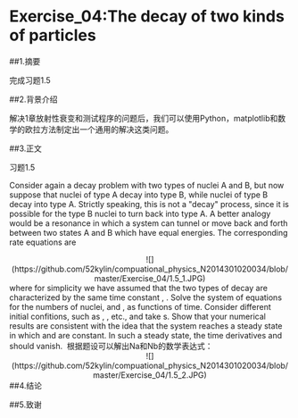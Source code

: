 # Exercise_04:The decay of two kinds of particles

##1.摘要

  完成习题1.5

##2.背景介绍

  解决1章放射性衰变和测试程序的问题后，我们可以使用Python，matplotlib和数学的欧拉方法制定出一个通用的解决这类问题。

##3.正文

  习题1.5
  
  Consider again a decay problem with two types of nuclei A and B, but now suppose that nuclei of type A decay into type B, while nuclei of type B decay into type A. Strictly speaking, this is not a "decay" process, since it is possible for the type B nuclei to turn back into type A. A better analogy would be a resonance in which a system can tunnel or move back and forth between two states A and B which have equal energies. The corresponding rate equations are
  <div align=center>
![](https://github.com/52kylin/compuational_physics_N2014301020034/blob/master/Exercise_04/1.5_1.JPG)
</div>
  where for simplicity we have assumed that the two types of decay are characterized by the same time constant , . Solve the system of equations for the numbers of nuclei, and , as functions of time. Consider different initial confitions, such as , , etc., and take s. Show that your numerical results are consistent with the idea that the system reaches a steady state in which and are constant. In such a steady state, the time derivatives and should vanish.
  根据题设可以解出Na和Nb的数学表达式：
  <div align=center>
![](https://github.com/52kylin/compuational_physics_N2014301020034/blob/master/Exercise_04/1.5_2.JPG)
</div>
##4.结论



##5.致谢


